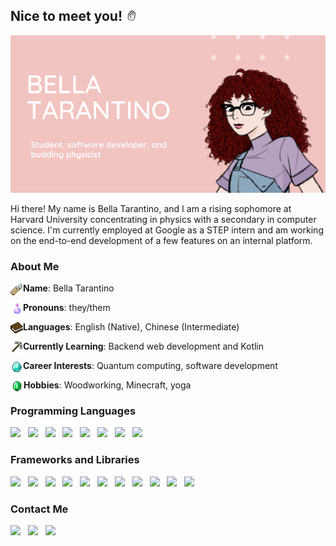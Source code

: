 ## Nice to meet you! <img height=17px src="img/hand_wave.gif">

<img src="img/header.png">

Hi there!  My name is Bella Tarantino, and I am a rising sophomore at Harvard University concentrating in physics with a secondary in computer science.  I'm currently employed at Google as a STEP intern and am working on the end-to-end development of a few features on an internal platform.

### About Me

<img src="img/bulletpoints/name.png" height=20px width=20px align="left">**Name**: Bella Tarantino

<img src="img/bulletpoints/pronouns.png" height=20px width=20px align="left">**Pronouns**: they/them

<img src="img/bulletpoints/languages.png" height=20px width=20px align="left">**Languages**: English (Native), Chinese (Intermediate)

<img src="img/bulletpoints/learning.png" height=20px width=20px align="left">**Currently Learning**: Backend web development and Kotlin

<img src="img/bulletpoints/interests.png" height=20px width=20px align="left">**Career Interests**: Quantum computing, software development

<img src="img/bulletpoints/hobbies.png" height=21px width=21px align="left">**Hobbies**: Woodworking, Minecraft, yoga

### Programming Languages

<img src="https://img.shields.io/badge/HTML5-E34F26?style=for-the-badge&logo=html5&logoColor=white">&nbsp;&nbsp;
<img src="https://img.shields.io/badge/CSS3-1572B6?style=for-the-badge&logo=css3&logoColor=white">&nbsp;&nbsp;
<img src="https://img.shields.io/badge/JavaScript-323330?style=for-the-badge&logo=javascript&logoColor=F7DF1E">&nbsp;&nbsp;
<img src="https://img.shields.io/badge/TypeScript-007ACC?style=for-the-badge&logo=typescript&logoColor=white">&nbsp;&nbsp;
<img src="https://img.shields.io/badge/Java-ED8B00?style=for-the-badge&logo=java&logoColor=white">&nbsp;&nbsp;
<img src="https://img.shields.io/badge/Kotlin-0095D5?&style=for-the-badge&logo=kotlin&logoColor=white">&nbsp;&nbsp;
<img src="https://img.shields.io/badge/LaTeX-47A141?style=for-the-badge&logo=LaTeX&logoColor=white" >&nbsp;&nbsp;
<img src="https://img.shields.io/badge/json-5E5C5C?style=for-the-badge&logo=json&logoColor=white">

### Frameworks and Libraries

<img src="https://img.shields.io/badge/PostgreSQL-316192?style=for-the-badge&logo=postgresql&logoColor=white">&nbsp;&nbsp;
<img src="https://img.shields.io/badge/MySQL-00000F?style=for-the-badge&logo=mysql&logoColor=white">&nbsp;&nbsp;
<img src="https://img.shields.io/badge/SQLite-07405E?style=for-the-badge&logo=sqlite&logoColor=white">&nbsp;&nbsp;
<img src="https://img.shields.io/badge/Node.js-339933?style=for-the-badge&logo=nodedotjs&logoColor=white">&nbsp;&nbsp;
<img src="https://img.shields.io/badge/npm-CB3837?style=for-the-badge&logo=npm&logoColor=white">&nbsp;&nbsp;
<img src="https://img.shields.io/badge/Electron-2B2E3A?style=for-the-badge&logo=electron&logoColor=9FEAF9">&nbsp;&nbsp;
<img src="https://img.shields.io/badge/Bootstrap-563D7C?style=for-the-badge&logo=bootstrap&logoColor=white">&nbsp;&nbsp;
<img src="https://img.shields.io/badge/jQuery-0769AD?style=for-the-badge&logo=jquery&logoColor=white">&nbsp;&nbsp;
<img src="https://img.shields.io/badge/GraphQl-E10098?style=for-the-badge&logo=graphql&logoColor=white">&nbsp;&nbsp;
<img src="https://img.shields.io/badge/firebase-ffca28?style=for-the-badge&logo=firebase&logoColor=black">&nbsp;&nbsp;
<img src="https://img.shields.io/badge/Git-F05032?style=for-the-badge&logo=git&logoColor=white">

### Contact Me

<a href="mailto:beetea0901@gmail.com"><img src="https://img.shields.io/badge/Gmail-D14836?style=for-the-badge&logo=gmail&logoColor=white"></a>&nbsp;&nbsp;
<a href="https://www.instagram.com/beetyrant/"><img src="https://img.shields.io/badge/Instagram-E4405F?style=for-the-badge&logo=instagram&logoColor=white"></a>&nbsp;&nbsp;
<a href="https://www.linkedin.com/in/isabella-tarantino/"><img src="https://img.shields.io/badge/LinkedIn-0077B5?style=for-the-badge&logo=linkedin&logoColor=white"></a>
